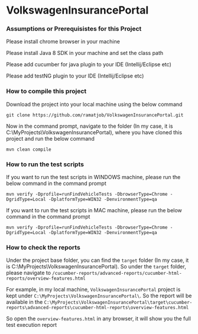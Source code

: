 # VolkswagenInsurancePortal

### Assumptions or Prerequisistes for this Project ###

Please install chrome browser in your machine

Please install Java 8 SDK in your machine and set the class path

Please add cucumber for java plugin to your IDE (Intellij/Eclipse etc)

Please add testNG plugin to your IDE (Intellij/Eclipse etc)

### How to compile this project ###

Download the project into your local machine using the below command

```
git clone https://github.com/ramatjob/VolkswagenInsurancePortal.git
```

Now in the command prompt, navigate to the folder (In my case, it is C:\MyProjects\VolkswagenInsurancePortal), where you have cloned this project and run the below command
```
mvn clean compile
```

### How to run the test scripts ###

If you want to run the test scripts in WINDOWS machine, please run the below command in the command prompt
```
mvn verify -Dprofile=runFindVehicleTests -DbrowserType=Chrome -DgridType=Local -DplatformType=WIN32 -DenvironmentType=qa
```

If you want to run the test scripts in MAC machine, please run the below command in the command prompt
```
mvn verify -Dprofile=runFindVehicleTests -DbrowserType=Chrome -DgridType=Local -DplatformType=WIN32 -DenvironmentType=qa
```

### How to check the reports ###

Under the project base folder, you can find the `target` folder (In my case, it is C:\MyProjects\VolkswagenInsurancePortal). So under the `target` folder, please navigate to `/cucumber-reports/advanced-reports/cucumber-html-reports/overview-features.html`

For example, in my local machine, `VolkswagenInsurancePortal` project is kept under `C:\MyProjects\VolkswagenInsurancePortal\`. So the report will be available in the `C:\MyProjects\VolkswagenInsurancePortal\target\cucumber-reports\advanced-reports\cucumber-html-reports\overview-features.html`

So open the `overview-features.html` in any browser, it will show you the full test execution report
